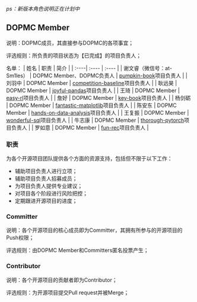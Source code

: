 *ps：新版本角色说明正在计划中*

## DOPMC Member
说明：DOPMC成员，其直接参与DOPMC的各项事宜；

评选规则：所负责的项目状态为【已完成】的项目负责人；

名单：
| 姓名 | 职责 | 简介 |
| :----| :---- | :---- |
| 谢文睿（微信号：at-Sm1les） | DOPMC Member、DOPMC负责人 | [pumpkin-book](https://github.com/datawhalechina/pumpkin-book)项目负责人 |
| 刘羽中 | DOPMC Member | [competition-baseline](https://github.com/datawhalechina/competition-baseline)项目负责人 |
| 耿远昊 | DOPMC Member | [joyful-pandas](https://github.com/datawhalechina/joyful-pandas)项目负责人 |
| 王琦 | DOPMC Member | [easy-rl](https://github.com/datawhalechina/easy-rl)项目负责人 |
| 詹好 | DOPMC Member | [key-book](https://github.com/datawhalechina/key-book)项目负责人 |
| 杨剑砺 | DOPMC Member | [fantastic-matplotlib](https://github.com/datawhalechina/fantastic-matplotlib)项目负责人 |
| 陈安东 | DOPMC Member | [hands-on-data-analysis](https://github.com/datawhalechina/hands-on-data-analysis)项目负责人 |
| 王复振 | DOPMC Member | [wonderful-sql](https://github.com/datawhalechina/wonderful-sql)项目负责人 |
| 牛志康 | DOPMC Member | [thorough-pytorch](https://github.com/datawhalechina/thorough-pytorch)项目负责人 |
| 罗如意 | DOPMC Member | [fun-rec](https://github.com/datawhalechina/fun-rec)项目负责人 |

### 职责
为各个开源项目团队提供各个方面的资源支持，包括但不限于以下工作：
- 辅助项目负责人进行立项；
- 辅助项目负责人招募成员；
- 为项目负责人提供专业建议；
- 对项目各个阶段进行风险把控；
- 定期跟进开源项目的进度；

### Committer
说明：各个开源项目的核心成员即为Committer，其拥有所参与的开源项目的Push权限；

评选规则：由DOPMC Member和Committers匿名投票产生；

### Contributor
说明：各个开源项目的贡献者即为Contributor；

评选规则：为开源项目提交Pull request并被Merge；
